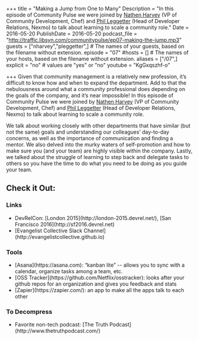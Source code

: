 +++
title = "Making a Jump from One to Many"
Description = "In this episode of Community Pulse we were joined by [Nathen Harvey](https://twitter.com/nathenharvey) (VP of Community Development, Chef) and [Phil Leggetter](https://twitter.com/leggetter) (Head of Developer Relations, Nexmo) to talk about learning to scale a community role."
Date = 2016-05-20
PublishDate = 2016-05-20
podcast_file = "http://traffic.libsyn.com/communitypulse/ep07-making-the-jump.mp3"
guests = ["nharvey","pleggetter",] # The names of your guests, based on the filename without extension.
episode = "07"
#hosts = [] # The names of your hosts, based on the filename without extension.
aliases = ["/07",]
explicit = "no" # values are "yes" or "no"
youtube = "KgGxqszhf-o"

+++
Given that community management is a relatively new profession, it’s difficult to know how and when to expand the department. Add to that the nebulousness around what a community professional does depending on the goals of the company, and it’s near impossible! In this episode of Community Pulse we were joined by [Nathen Harvey](https://twitter.com/nathenharvey) (VP of Community Development, Chef) and [Phil Leggetter](https://twitter.com/leggetter) (Head of Developer Relations, Nexmo) to talk about learning to scale a community role.

We talk about working closely with other departments that have similar (but not the same) goals and understanding our colleagues’ day-to-day concerns, as well as the importance of communication and finding a mentor. We also delved into the murky waters of self-promotion and how to make sure you (and your team) are highly visible within the company. Lastly, we talked about the struggle of learning to step back and delegate tasks to others so you have the time to do what you need to be doing as you guide your team.

<h2>Check it Out:</h2>
<h3>Links</h3><ul>
<li>DevRelCon: [London 2015](http://london-2015.devrel.net/), [San Francisco 2016](http://sf2016.devrel.net)</li>
<li>[Evangelist Collective Slack Channel](http://evangelistcollective.github.io)</li></ul>

<h3>Tools</h3><ul>
<li>[Asana](https://asana.com): “kanban lite” -- allows you to sync with a calendar, organize tasks among a team, etc.</li>
<li>[OSS Tracker](https://github.com/Netflix/osstracker): looks after your github repos for an organization and gives you feedback and stats</li>
<li>[Zapier](https://zapier.com/): an app to make all the apps talk to each other</li></ul>

<h3>To Decompress</h3><ul>
<li>Favorite non-tech podcast: [The Truth Podcast](http://www.thetruthpodcast.com/)</li></ul>
